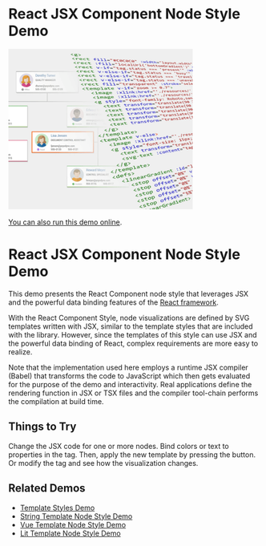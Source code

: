 # React JSX Component Node Style Demo

<img src="../../resources/image/vuejstemplatenodestyle.png" alt="demo-thumbnail" height="320"/>

[You can also run this demo online](https://live.yworks.com/demos/style/react-template-node-style/index.html).

# React JSX Component Node Style Demo

This demo presents the React Component node style that leverages JSX and the powerful data binding features of the [React framework](https://reactjs.org/).

With the React Component Style, node visualizations are defined by SVG templates written with JSX, similar to the template styles that are included with the library. However, since the templates of this style can use JSX and the powerful data binding of React, complex requirements are more easy to realize.

Note that the implementation used here employs a runtime JSX compiler (Babel) that transforms the code to JavaScript which then gets evaluated for the purpose of the demo and interactivity. Real applications define the rendering function in JSX or TSX files and the compiler tool-chain performs the compilation at build time.

## Things to Try

Change the JSX code for one or more nodes. Bind colors or text to properties in the tag. Then, apply the new template by pressing the button. Or modify the tag and see how the visualization changes.

## Related Demos

- [Template Styles Demo](../templatestyles/index.html)
- [String Template Node Style Demo](../string-template-node-style/index.html)
- [Vue Template Node Style Demo](../vuejstemplatenodestyle/index.html)
- [Lit Template Node Style Demo](../lit-template-node-style/index.html)
